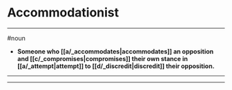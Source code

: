 # Accommodationist
---
#noun
- **Someone who [[a/_accommodates|accommodates]] an opposition and [[c/_compromises|compromises]] their own stance in [[a/_attempt|attempt]] to [[d/_discredit|discredit]] their opposition.**
---
---
